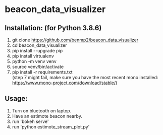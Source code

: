 # beacon_data_visualizer

## Installation: (for Python 3.8.6)
1. git clone https://github.com/benmp2/beacon_data_visualizer
2. cd beacon_data_visualizer
3. pip install --upgrade pip
4. pip install virtualenv
5. python -m venv venv
6. source venv/bin/activate
7. pip install -r requirements.txt  
(step 7 might fail, make sure you have the most recent mono installed: https://www.mono-project.com/download/stable/)

## Usage:
1. Turn on bluetooth on laptop.
2. Have an estimote beacon nearby.
3. run 'bokeh serve'
4. run 'python estimote_stream_plot.py' 
